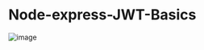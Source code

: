 # Node-express-JWT-Basics

![image](https://user-images.githubusercontent.com/60779542/204209779-bdc13936-87a7-47a5-afc3-956c46281736.png)
